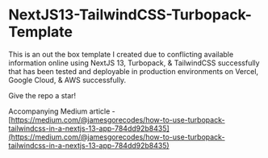 # NextJS13-TailwindCSS-Turbopack-Template

This is an out the box template I created due to conflicting available information online using NextJS 13, Turbopack, & TailwindCSS successfully that has been tested and deployable in production environments on Vercel, Google Cloud, & AWS successfully.

Give the repo a star!

Accompanying Medium article - [https://medium.com/@jamesgorecodes/how-to-use-turbopack-tailwindcss-in-a-nextjs-13-app-784dd92b8435](https://medium.com/@jamesgorecodes/how-to-use-turbopack-tailwindcss-in-a-nextjs-13-app-784dd92b8435)

